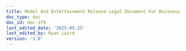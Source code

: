 ```yaml
---
title: Model And Entertainment Release Legal Document For Business
doc_type: doc
doc_id: doc-379
last_edited_date: '2025-05-25'
last_edited_by: Ryan Laird
version: '1.0'
---
```



